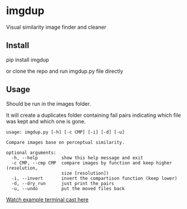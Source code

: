 imgdup
======

Visual similarity image finder and cleaner

Install
-------

pip install imgdup

or clone the repo and run imgdup.py file directly

Usage
-----

Should be run in the images folder.

It will create a duplicates folder containing fail pairs indicating which file was kept and which one is gone.

```shell
usage: imgdup.py [-h] [-c CMP] [-i] [-d] [-u]

Compare images base on perceptual similarity.

optional arguments:
  -h, --help         show this help message and exit
  -c CMP, --cmp CMP  compare images by function and keep higher (resolution,
                     size [resolution])
  -i, --invert       invert the compartison function (keep lower)
  -d, --dry_run      just print the pairs
  -u, --undo         put the moved files back
```

[Watch example terminal cast here](http://asciinema.org/a/19620)
